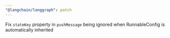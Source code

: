 ```yaml
---
"@langchain/langgraph": patch
---
```


Fix `stateKey` property in `pushMessage` being ignored when RunnableConfig is automatically inherited
